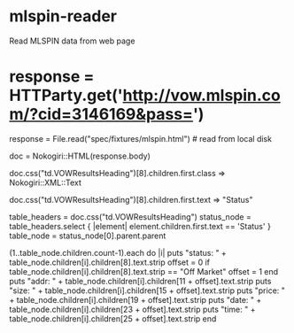 mlspin-reader
=============

Read MLSPIN data from web page

# response = HTTParty.get('http://vow.mlspin.com/?cid=3146169&pass=')
response = File.read("spec/fixtures/mlspin.html") # read from local disk

doc = Nokogiri::HTML(response.body)

doc.css("td.VOWResultsHeading")[8].children.first.class
=> Nokogiri::XML::Text

doc.css("td.VOWResultsHeading")[8].children.first.text
=> "Status"


table_headers = doc.css("td.VOWResultsHeading")
status_node = table_headers.select { |element| element.children.first.text == 'Status' }
table_node = status_node[0].parent.parent


(1..table_node.children.count-1).each do |i| 
  puts "status: " + table_node.children[i].children[8].text.strip
  offset = 0
  if table_node.children[i].children[8].text.strip == "Off Market"
    offset = 1
  end
  puts "addr: " + table_node.children[i].children[11 + offset].text.strip
  puts "size: " + table_node.children[i].children[15 + offset].text.strip
  puts "price: " + table_node.children[i].children[19 + offset].text.strip
  puts "date: " + table_node.children[i].children[23 + offset].text.strip
  puts "time: " + table_node.children[i].children[25 + offset].text.strip
end